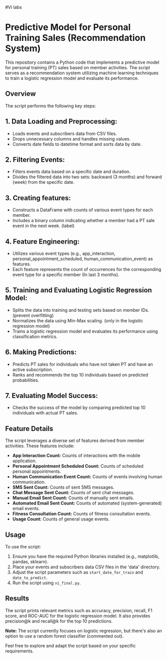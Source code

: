 #Vi labs

# Predictive Model for Personal Training Sales (Recommendation System)

This repository contains a Python code that implements a predictive model for personal training (PT) sales based on member activities. The script serves as a recommendation system utilizing machine learning techniques to train a logistic regression model and evaluate its performance.

## Overview

The script performs the following key steps:

## 1. Data Loading and Preprocessing:
   - Loads events and subscribers data from CSV files.
   - Drops unnecessary columns and handles missing values.
   - Converts date fields to datetime format and sorts data by date.

## 2. Filtering Events:
   - Filters events data based on a specific date and duration.
   - Divides the filtered data into two sets: backward (3 months) and forward (week) from the specific date.

## 3. Creating features:
   - Constructs a DataFrame with counts of various event types for each member.
   - Includes a binary column indicating whether a member had a PT sale event in the next week. (label)

## 4. Feature Engineering:
   - Utilizes various event types (e.g., app_interaction, personal_appointment_scheduled, human_communication_event) as features.
   - Each feature represents the count of occurrences for the corresponding event type for a specific member (In last 3 months).

## 5. Training and Evaluating Logistic Regression Model:
   - Splits the data into training and testing sets based on member IDs. (prevent overfitting)
   - Normalizes the data using Min-Max scaling. (only in the logistic regression model)
   - Trains a logistic regression model and evaluates its performance using classification metrics.

## 6. Making Predictions:
   - Predicts PT sales for individuals who have not taken PT and have an active subscription.
   - Ranks and recommends the top 10 individuals based on predicted probabilities.

## 7. Evaluating Model Success:
   - Checks the success of the model by comparing predicted top 10 individuals with actual PT sales.


## Feature Details

The script leverages a diverse set of features derived from member activities. These features include:

- **App Interaction Count:** Counts of interactions with the mobile application.
- **Personal Appointment Scheduled Count:** Counts of scheduled personal appointments.
- **Human Communication Event Count:** Counts of events involving human communication.
- **SMS Sent Count:** Counts of sent SMS messages.
- **Chat Message Sent Count:** Counts of sent chat messages.
- **Manual Email Sent Count:** Counts of manually sent emails.
- **Automated Email Sent Count:** Counts of automated (system-generated) email events.
- **Fitness Consultation Count:** Counts of fitness consultation events.
- **Usage Count:** Counts of general usage events.

## Usage

To use the script:

1. Ensure you have the required Python libraries installed (e.g., matplotlib, pandas, sklearn).
2. Place your events and subscribers data CSV files in the 'data' directory.
3. Adjust the script parameters such as `start_date_for_train` and `date_to_predict`.
4. Run the script using `vi_final.py`.

## Results

The script prints relevant metrics such as accuracy, precision, recall, F1 score, and ROC-AUC for the logistic regression model. It also provides precision@k and recall@k for the top 10 predictions.

**Note:** The script currently focuses on logistic regression, but there's also an option to use a random forest classifier (commented out).

Feel free to explore and adapt the script based on your specific requirements.
